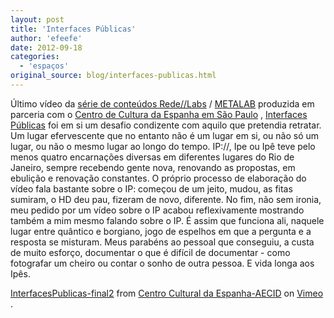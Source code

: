 ```yaml
---
layout: post
title: 'Interfaces Públicas'
author: 'efeefe'
date: 2012-09-18
categories:
  - 'espaços'
original_source: blog/interfaces-publicas.html
---
```


Último vídeo da [série de conteúdos Rede//Labs](http://arquivovivo.org.br/archives/artwork/redelabs) / [METALAB](/metalab) produzida em parceria com o [Centro de Cultura da Espanha em São Paulo](http://www.ccebrasil.org.br/) , [Interfaces Públicas](http://arquivovivo.org.br/archives/artwork/redelabs/interfaces-publicas) foi em si um desafio condizente com aquilo que pretendia retratar. Um lugar efervescente que no entanto não é um lugar em si, ou não só um lugar, ou não o mesmo lugar ao longo do tempo. IP://, Ipe ou Ipê teve pelo menos quatro encarnações diversas em diferentes lugares do Rio de Janeiro, sempre recebendo gente nova, renovando as propostas, em ebulição e renovação constantes. O próprio processo de elaboração do vídeo fala bastante sobre o IP: começou de um jeito, mudou, as fitas sumiram, o HD deu pau, fizeram de novo, diferente. No fim, não sem ironia, meu pedido por um vídeo sobre o IP acabou reflexivamente mostrando também a mim mesmo falando sobre o IP. É assim que funciona ali, naquele lugar entre quântico e borgiano, jogo de espelhos em que a pergunta e a resposta se misturam. Meus parabéns ao pessoal que conseguiu, a custa de muito esforço, documentar o que é difícil de documentar - como fotografar um cheiro ou contar o sonho de outra pessoa. E vida longa aos Ipês.

[InterfacesPublicas-final2](https://vimeo.com/48886615) from [Centro Cultural da Espanha-AECID](https://vimeo.com/ccesp) on [Vimeo](https://vimeo.com) .
